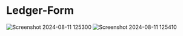 # Ledger-Form

![Screenshot 2024-08-11 125300](https://github.com/user-attachments/assets/62e49c70-e4bf-47f5-a7d2-d5b78d6aad38)
![Screenshot 2024-08-11 125410](https://github.com/user-attachments/assets/85df7dad-d2f2-4997-82c2-3d91ed30e6da)
